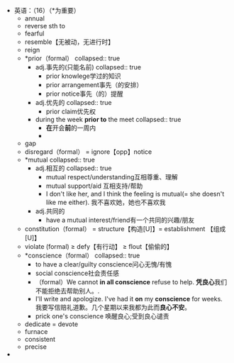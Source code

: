 - 英语：（16）（*为重要）
	- annual
	- reverse sth to
	- fearful
	- resemble【无被动，无进行时】
	- reign
	- *prior（formal）
	  collapsed:: true
		- adj.事先的(只能名前)
		  collapsed:: true
			- prior knowlege学过的知识
			- prior arrangement事先（的安排）
			- prior notice事先（的）提醒
		- adj.优先的
		  collapsed:: true
			- prior claim优先权
		- during the week **prior to** the meet
		  collapsed:: true
			- **在**开会**前**的一周内
			-
	- gap
	- disregard（formal） = ignore【opp】notice
	- *mutual
	  collapsed:: true
		- adj.相互的
		  collapsed:: true
			- mutual respect/understanding互相尊重、理解
			- mutual support/aid 互相支持/帮助
			- I don't like her, and I think the feeling is
			  mutual(= she doesn't like me either).
			  我不喜欢她，她也不喜欢我
		- adj.共同的
			- have a mutual interest/friend有一个共同的兴趣/朋友
	- constitution（formal） = structure【构造[U]】= establishment 【组成[U]】
	- violate (formal) ≥ defy【有行动】 ≥ flout【偷偷的】
	- *conscience（formal）
	  collapsed:: true
		- to have a clear/guilty conscience问心无愧/有愧
		- social conscience社会责任感
		- （formal）We cannot **in all conscience** refuse to help.
		  **凭良心**我们不能拒绝去帮助别人。.
		- I'll write and apologize. I've had it **on** my **conscience** for weeks.
		  我要写信赔礼道歉。几个星期以来我都为此而**良心不安**。
		- prick one's conscience 唤醒良心;受到良心谴责
	- dedicate = devote
	- furnace
	- consistent
	- precise
-